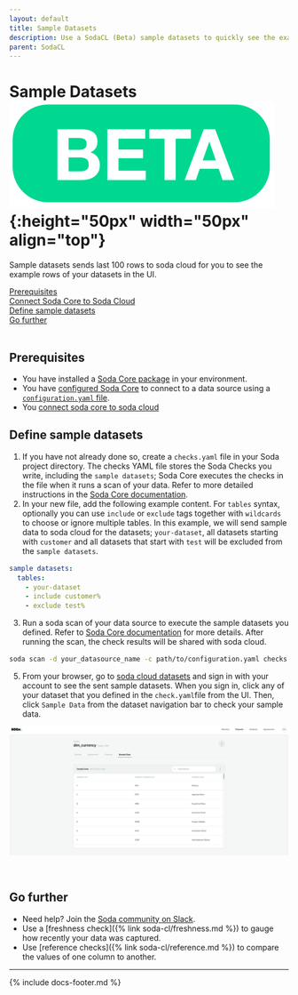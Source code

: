 ```yaml
---
layout: default
title: Sample Datasets
description: Use a SodaCL (Beta) sample datasets to quickly see the example rows of your datasets
parent: SodaCL
---
```


# Sample Datasets![beta](/assets/images/beta.png){:height="50px" width="50px" align="top"}
Sample datasets sends last 100 rows to soda cloud for you to see the example rows of your datasets in the UI.

[Prerequisites](#prerequisites)<br />
[Connect Soda Core to Soda Cloud](#connect-soda-core-to-soda-cloud)<br />
[Define sample datasets](#define-sample-datasets)<br />
[Go further](#go-further) <br />
<br />


## Prerequisites
* You have installed a <a href="https://docs.soda.io/soda-core/get-started.html#requirements" target="_blank">Soda Core package</a> in your environment.
* You have <a href="https://docs.soda.io/soda-core/configure.html" target="_blank">configured Soda Core</a> to connect to a data source using a <a href="https://docs.soda.io/soda-core/first-scan.html#the-configuration-yaml-file" target="_blank">`configuration.yaml` file</a>.
* You <a href="https://docs.soda.io/soda-core/configure.html#connect-soda-core-to-soda-cloud" target="_blank">connect soda core to soda cloud</a>


## Define sample datasets
1. If you have not already done so, create a `checks.yaml` file in your Soda project directory. The checks YAML file stores the Soda Checks you write, including the `sample datasets`; Soda Core executes the checks in the file when it runs a scan of your data. Refer to more detailed instructions in the <a href="https://docs.soda.io/soda-core/first-scan.html#the-checks-yaml-file" target="_blank">Soda Core documentation</a>.
2. In your new file, add the following example content. For `tables` syntax, optionally you can use `include` or `exclude` tags together with `wildcards` to choose or ignore multiple tables. In this example, we will send sample data to soda cloud for the datasets; `your-dataset`, all datasets starting with `customer` and all datasets that start with `test` will be excluded from the `sample datasets`.
```yaml
sample datasets:
  tables:
    - your-dataset
    - include customer%
    - exclude test%
```
3. Run a soda scan of your data source to execute the sample datasets you defined. Refer to <a href ="https://docs.soda.io/soda-core/first-scan.html#run-a-scan" target="_blank">Soda Core documentation</a> for more details. After running the scan, the check results will be shared with soda cloud.
```bash
soda scan -d your_datasource_name -c path/to/configuration.yaml checks.yaml
```
5. From your browser, go to <a href="https://dev.sodadata.io/datasets/overview" target="_blank">soda cloud datasets</a> and sign in with your account to see the sent sample datasets. When you sign in, click any of your dataset that you defined in the `check.yaml`file from the UI. Then, click `Sample Data` from the dataset navigation bar to check your sample data.

![Example sample datasets screenshot](assets/images/soda_sample_datasets.png)

<br />

## Go further
* Need help? Join the <a href="http://community.soda.io/slack" target="_blank"> Soda community on Slack</a>.
* Use a [freshness check]({% link soda-cl/freshness.md %}) to gauge how recently your data was captured.
* Use [reference checks]({% link soda-cl/reference.md %}) to compare the values of one column to another.
---
{% include docs-footer.md %}